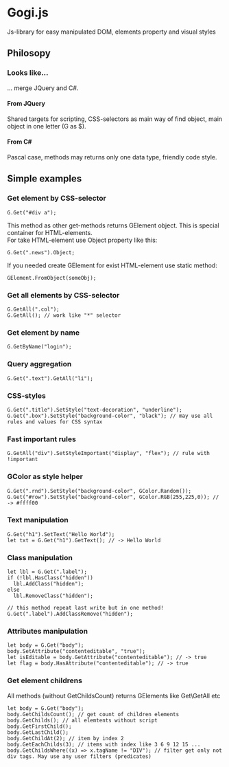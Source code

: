 # Gogi.js  
Js-library for easy manipulated DOM, elements property and visual styles

## Philosopy
### Looks like...
... merge JQuery and C#.
#### From JQuery
Shared targets for scripting, CSS-selectors as main way of find object, main object in one letter (G as $). 
#### From C#
Pascal case, methods may returns only one data type, friendly code style.

## Simple examples  
### Get element by CSS-selector  
    G.Get("#div a");  
This method as other get-methods returns GElement object. This is special container for HTML-elements.  
For take HTML-element use Object property like this:  

    G.Get(".news").Object;  
    
If you needed create GElement for exist HTML-element use static method:  

    GElement.FromObject(someObj);
  
### Get all elements by CSS-selector    
    G.GetAll(".col");  
    G.GetAll(); // work like "*" selector  
    
### Get element by name
    G.GetByName("login");

### Query aggregation  
    G.Get(".text").GetAll("li");  

### CSS-styles
    G.Get(".title").SetStyle("text-decoration", "underline");  
    G.Get(".box").SetStyle("background-color", "black"); // may use all rules and values for CSS syntax
    
### Fast important rules
    G.GetAll("div").SetStyleImportant("display", "flex"); // rule with !important
    
### GColor as style helper
    G.Get(".rnd").SetStyle("background-color", GColor.Random());  
    G.Get("#row").SetStyle("background-color", GColor.RGB(255,225,0)); // -> #ffff00  

### Text manipulation  
    G.Get("h1").SetText("Hello World");  
    let txt = G.Get("h1").GetText(); // -> Hello World  

### Class manipulation
    let lbl = G.Get(".label");  
    if (!lbl.HasClass("hidden"))  
      lbl.AddClass("hidden");  
    else  
      lbl.RemoveClass("hidden");  
    
    // this method repeat last write but in one method!
    G.Get(".label").AddClassRemove("hidden");

### Attributes manipulation  
    let body = G.Get("body");  
    body.SetAttribute("contenteditable", "true");  
    let isEditable = body.GetAttribute("contenteditable"); // -> true  
    let flag = body.HasAttribute("contenteditable"); // -> true  

### Get element childrens  
All methods (without GetChildsCount) returns GElements like Get\GetAll etc  

    let body = G.Get("body");  
    body.GetChildsCount(); // get count of children elements  
    body.GetChilds(); // all elemtents without script  
    body.GetFirstChild();  
    body.GetLastChild();  
    body.GetChildAt(2); // item by index 2  
    body.GetEachChilds(3); // items with index like 3 6 9 12 15 ...  
    body.GetChildsWhere((x) => x.tagName != "DIV"); // filter get only not div tags. May use any user filters (predicates)  
    
### 
